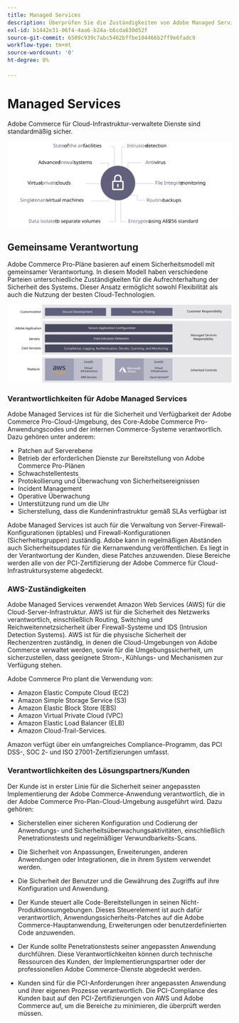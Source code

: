 ```yaml
---
title: Managed Services
description: Überprüfen Sie die Zuständigkeiten von Adobe Managed Services, Kunden und Cloud Service-Anbietern für Ihre Adobe Commerce in Bezug auf die Implementierung der Cloud-Infrastruktur.
exl-id: b1442e31-06f4-4aa6-b24a-b6cda630d52f
source-git-commit: 6509c939c7abc5462bffbe104466b2ff9e6fadc9
workflow-type: tm+mt
source-wordcount: '0'
ht-degree: 0%

---
```


# Managed Services

Adobe Commerce für Cloud-Infrastruktur-verwaltete Dienste sind standardmäßig sicher.

![Abbildung von von Adobe Commerce verwalteten Diensten](../../../assets/playbooks/managed-services.svg)

## Gemeinsame Verantwortung

Adobe Commerce Pro-Pläne basieren auf einem Sicherheitsmodell mit gemeinsamer Verantwortung. In diesem Modell haben verschiedene Parteien unterschiedliche Zuständigkeiten für die Aufrechterhaltung der Sicherheit des Systems. Dieser Ansatz ermöglicht sowohl Flexibilität als auch die Nutzung der besten Cloud-Technologien.

![Abbildung des Modells für die gemeinsame Verantwortung von Adobe Commerce](../../../assets/playbooks/shared-responsibility.svg)

### Verantwortlichkeiten für Adobe Managed Services

Adobe Managed Services ist für die Sicherheit und Verfügbarkeit der Adobe Commerce Pro-Cloud-Umgebung, des Core-Adobe Commerce Pro-Anwendungscodes und der internen Commerce-Systeme verantwortlich. Dazu gehören unter anderem:

- Patchen auf Serverebene
- Betrieb der erforderlichen Dienste zur Bereitstellung von Adobe Commerce Pro-Plänen
- Schwachstellentests
- Protokollierung und Überwachung von Sicherheitsereignissen
- Incident Management
- Operative Überwachung
- Unterstützung rund um die Uhr
- Sicherstellung, dass die Kundeninfrastruktur gemäß SLAs verfügbar ist

Adobe Managed Services ist auch für die Verwaltung von Server-Firewall-Konfigurationen (iptables) und Firewall-Konfigurationen (Sicherheitsgruppen) zuständig. Adobe kann in regelmäßigen Abständen auch Sicherheitsupdates für die Kernanwendung veröffentlichen. Es liegt in der Verantwortung der Kunden, diese Patches anzuwenden. Diese Bereiche werden alle von der PCI-Zertifizierung der Adobe Commerce für Cloud-Infrastruktursysteme abgedeckt.

### AWS-Zuständigkeiten

Adobe Managed Services verwendet Amazon Web Services (AWS) für die Cloud-Server-Infrastruktur. AWS ist für die Sicherheit des Netzwerks verantwortlich, einschließlich Routing, Switching und Reichweitennetzsicherheit über Firewall-Systeme und IDS (Intrusion Detection Systems). AWS ist für die physische Sicherheit der Rechenzentren zuständig, in denen die Cloud-Umgebungen von Adobe Commerce verwaltet werden, sowie für die Umgebungssicherheit, um sicherzustellen, dass geeignete Strom-, Kühlungs- und Mechanismen zur Verfügung stehen.

Adobe Commerce Pro plant die Verwendung von:

- Amazon Elastic Compute Cloud (EC2)
- Amazon Simple Storage Service (S3)
- Amazon Elastic Block Store (EBS)
- Amazon Virtual Private Cloud (VPC)
- Amazon Elastic Load Balancer (ELB)
- Amazon Cloud-Trail-Services.

Amazon verfügt über ein umfangreiches Compliance-Programm, das PCI DSS-, SOC 2- und ISO 27001-Zertifizierungen umfasst.

### Verantwortlichkeiten des Lösungspartners/Kunden

Der Kunde ist in erster Linie für die Sicherheit seiner angepassten Implementierung der Adobe Commerce-Anwendung verantwortlich, die in der Adobe Commerce Pro-Plan-Cloud-Umgebung ausgeführt wird. Dazu gehören:

- Sicherstellen einer sicheren Konfiguration und Codierung der Anwendungs- und Sicherheitsüberwachungsaktivitäten, einschließlich Penetrationstests und regelmäßiger Verwundbarkeits-Scans.

- Die Sicherheit von Anpassungen, Erweiterungen, anderen Anwendungen oder Integrationen, die in ihrem System verwendet werden.

- Die Sicherheit der Benutzer und die Gewährung des Zugriffs auf ihre Konfiguration und Anwendung.

- Der Kunde steuert alle Code-Bereitstellungen in seinen Nicht-Produktionsumgebungen. Dieses Steuerelement ist auch dafür verantwortlich, Anwendungssicherheits-Patches auf die Adobe Commerce-Hauptanwendung, Erweiterungen oder benutzerdefinierten Code anzuwenden.

- Der Kunde sollte Penetrationstests seiner angepassten Anwendung durchführen. Diese Verantwortlichkeiten können durch technische Ressourcen des Kunden, der Implementierungspartner oder der professionellen Adobe Commerce-Dienste abgedeckt werden.

- Kunden sind für die PCI-Anforderungen ihrer angepassten Anwendung und ihrer eigenen Prozesse verantwortlich. Die PCI-Compliance des Kunden baut auf den PCI-Zertifizierungen von AWS und Adobe Commerce auf, um die Bereiche zu minimieren, die überprüft werden müssen.
